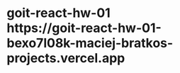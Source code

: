 <h1>
  goit-react-hw-01</br>
  https://goit-react-hw-01-bexo7l08k-maciej-bratkos-projects.vercel.app
</h1>

